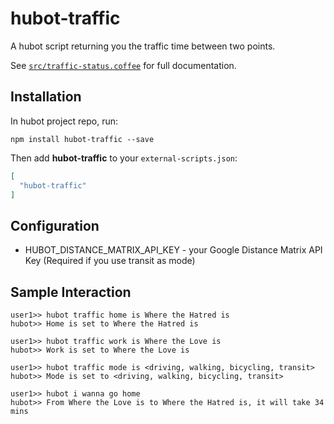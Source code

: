 # hubot-traffic

A hubot script returning you the traffic time between two points.

See [`src/traffic-status.coffee`](src/traffic-status.coffee) for full documentation.

## Installation

In hubot project repo, run:

`npm install hubot-traffic --save`

Then add **hubot-traffic** to your `external-scripts.json`:

```json
[
  "hubot-traffic"
]
```

## Configuration

* HUBOT_DISTANCE_MATRIX_API_KEY - your Google Distance Matrix API Key (Required if you use transit as mode)

## Sample Interaction

```
user1>> hubot traffic home is Where the Hatred is
hubot>> Home is set to Where the Hatred is

user1>> hubot traffic work is Where the Love is
hubot>> Work is set to Where the Love is

user1>> hubot traffic mode is <driving, walking, bicycling, transit>
hubot>> Mode is set to <driving, walking, bicycling, transit>

user1>> hubot i wanna go home
hubot>> From Where the Love is to Where the Hatred is, it will take 34 mins
```
